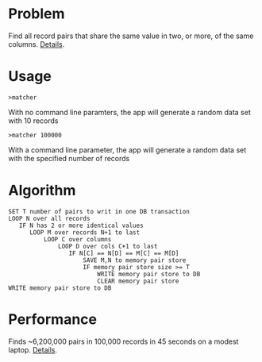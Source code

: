 # Problem

Find all record pairs that share the same value in two, or more, of the same columns.  [Details](https://github.com/JamesBremner/RecordMatcher/wiki/Matching-Record-Pairs).

# Usage

`>matcher`

With no command line paramters, the app will generate a random data set with 10 records

`>matcher 100000`

With a command line parameter, the app will generate a random data set with the specified number of records

# Algorithm

```
SET T number of pairs to writ in one DB transaction
LOOP N over all records
   IF N has 2 or more identical values
      LOOP M over records N+1 to last
          LOOP C over columns
              LOOP D over cols C+1 to last
                 IF N[C] == N[D] == M[C] == M[D]
                     SAVE M,N to memory pair store
                     IF memory pair store size >= T
                         WRITE memory pair store to DB
                         CLEAR memory pair store
WRITE memory pair store to DB
```

# Performance

Finds ~6,200,000 pairs in 100,000 records in 45 seconds on a modest laptop. [Details](https://github.com/JamesBremner/RecordMatcher/wiki/Performance).
